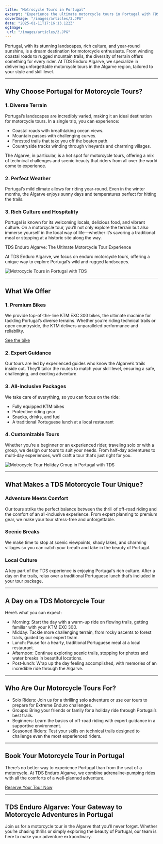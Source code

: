```yaml
---
title: "Motrocycle Tours in Portugal"
excerpt: "Experience the ultimate motorcycle tours in Portugal with TDS Enduro Algarve! Ride top-tier KTM bikes through stunning landscapes, from coastal roads to rugged trails. All-inclusive packages with expert guides, premium gear, and traditional Portuguese lunches."
coverImage: "/images/articles/3.JPG"
date: "2025-01-11T17:16:13.122Z"
ogImage:
 url: "/images/articles/3.JPG"
---
```



Portugal, with its stunning landscapes, rich culture, and year-round sunshine, is a dream destination for motorcycle enthusiasts. From winding coastal roads to rugged mountain trails, the diversity of terrain offers something for every rider. At TDS Enduro Algarve, we specialize in delivering unforgettable motorcycle tours in the Algarve region, tailored to your style and skill level.

---

## Why Choose Portugal for Motorcycle Tours?

### 1. Diverse Terrain

Portugal’s landscapes are incredibly varied, making it an ideal destination for motorcycle tours. In a single trip, you can experience:
-	Coastal roads with breathtaking ocean views.
-	Mountain passes with challenging curves.
-	Forested trails that take you off the beaten path.
-	Countryside tracks winding through vineyards and charming villages.

The Algarve, in particular, is a hot spot for motorcycle tours, offering a mix of technical challenges and scenic beauty that riders from all over the world come to experience.

### 2. Perfect Weather

Portugal’s mild climate allows for riding year-round. Even in the winter months, the Algarve enjoys sunny days and temperatures perfect for hitting the trails.

### 3. Rich Culture and Hospitality

Portugal is known for its welcoming locals, delicious food, and vibrant culture. On a motorcycle tour, you’ll not only explore the terrain but also immerse yourself in the local way of life—whether it’s savoring a traditional meal or stopping at a historic site along the way.

TDS Enduro Algarve: The Ultimate Motorcycle Tour Experience

At TDS Enduro Algarve, we focus on enduro motorcycle tours, offering a unique way to explore Portugal’s wild and rugged landscapes.



![Motrocycle Tours in Portugal with TDS](/images/gallery/19e8b01e-9c75-4a8e-a4c0-6e89f296838b.JPG )

---


## What We Offer

### 1. Premium Bikes

We provide top-of-the-line KTM EXC 300 bikes, the ultimate machine for tackling Portugal’s diverse terrains. Whether you’re riding technical trails or open countryside, the KTM delivers unparalleled performance and reliability.

[See the bike](/bikes)

### 2. Expert Guidance

Our tours are led by experienced guides who know the Algarve’s trails inside out. They’ll tailor the routes to match your skill level, ensuring a safe, challenging, and exciting adventure.

### 3. All-Inclusive Packages

We take care of everything, so you can focus on the ride:
-	Fully equipped KTM bikes
-	Protective riding gear
-	Snacks, drinks, and fuel
-	A traditional Portuguese lunch at a local restaurant

### 4. Customizable Tours

Whether you’re a beginner or an experienced rider, traveling solo or with a group, we design our tours to suit your needs. From half-day adventures to multi-day experiences, we’ll craft a tour that’s just right for you.



![Motrocycle Tour Holiday Group in Portugal with TDS](/images/gallery/41cb9c9a-210d-4dfb-bd42-fd1295c74bfa.JPG )

---

## What Makes a TDS Motorcycle Tour Unique?

### Adventure Meets Comfort

Our tours strike the perfect balance between the thrill of off-road riding and the comfort of an all-inclusive experience. From expert planning to premium gear, we make your tour stress-free and unforgettable.

### Scenic Breaks

We make time to stop at scenic viewpoints, shady lakes, and charming villages so you can catch your breath and take in the beauty of Portugal.

### Local Culture

A key part of the TDS experience is enjoying Portugal’s rich culture. After a day on the trails, relax over a traditional Portuguese lunch that’s included in your tour package.

---


## A Day on a TDS Motorcycle Tour

Here’s what you can expect:
-	Morning: Start the day with a warm-up ride on flowing trails, getting familiar with your KTM EXC 300.
- 	Midday: Tackle more challenging terrain, from rocky ascents to forest trails, guided by our expert team.
-	Lunch: Pause for a hearty, traditional Portuguese meal at a local restaurant.
-	Afternoon: Continue exploring scenic trails, stopping for photos and water breaks in beautiful locations.
-	Post-lunch: Wrap up the day feeling accomplished, with memories of an incredible ride through the Algarve.

---

## Who Are Our Motorcycle Tours For?
-	Solo Riders: Join us for a thrilling solo adventure or use our tours to prepare for Extreme Enduro challenges.
-	Groups: Bring your friends or family for a holiday ride through Portugal’s best trails.
-	Beginners: Learn the basics of off-road riding with expert guidance in a supportive environment.
-	Seasoned Riders: Test your skills on technical trails designed to challenge even the most experienced riders.

---


## Book Your Motorcycle Tour in Portugal

There’s no better way to experience Portugal than from the seat of a motorcycle. At TDS Enduro Algarve, we combine adrenaline-pumping rides with all the comforts of a well-planned adventure.

[Reserve Your Tour Now](/reserve)

---


## TDS Enduro Algarve: Your Gateway to Motorcycle Adventures in Portugal

Join us for a motorcycle tour in the Algarve that you’ll never forget. Whether you’re chasing thrills or simply exploring the beauty of Portugal, our team is here to make your adventure extraordinary.